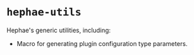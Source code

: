 # `hephae-utils`

Hephae's generic utilities, including:

- Macro for generating plugin configuration type parameters.
